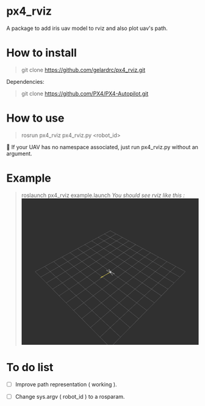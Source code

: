 # px4_rviz

A package to add iris uav model to rviz and also plot uav's path.

# How to install

> git clone https://github.com/gelardrc/px4_rviz.git

Dependencies:

> git clone  https://github.com/PX4/PX4-Autopilot.git

# How to use

> rosrun px4_rviz px4_rviz.py <robot_id>

🚀️ If your UAV has no namespace associated, just run px4_rviz.py without an argument.

# Example

> roslaunch px4_rviz example.launch
*You should see rviz like this :*
![](https://github.com/gelardrc/px4_rviz/blob/main/img/rviz.png)
# To do list

* [ ] Improve path representation ( working ).
* [ ] Change sys.argv ( robot_id ) to a rosparam.

